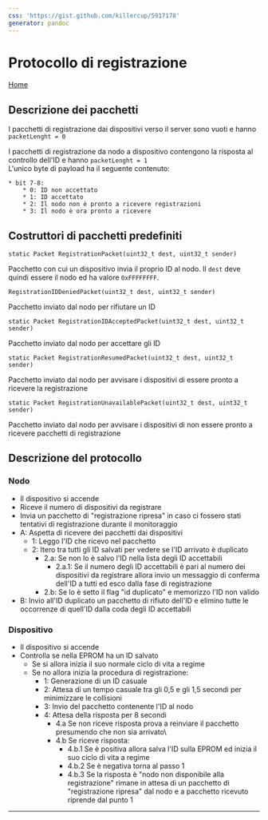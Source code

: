```yaml
---
css: 'https://gist.github.com/killercup/5917178'
generator: pandoc
---
```


Protocollo di registrazione
===========================

[Home](LoRaProtocol_documentation.html)

Descrizione dei pacchetti
-------------------------

I pacchetti di registrazione dai dispositivi verso il server sono vuoti
e hanno `packetLenght = 0`

I pacchetti di registrazione da nodo a dispositivo contengono la
risposta al controllo dell'ID e hanno `packetLenght = 1`\
L'unico byte di payload ha il seguente contenuto:

    * bit 7-8:
        * 0: ID non accettato
        * 1: ID accettato
        * 2: Il nodo non è pronto a ricevere registrazioni
        * 3: Il nodo è ora pronto a ricevere

Costruttori di pacchetti predefiniti
------------------------------------

`static Packet RegistrationPacket(uint32_t dest, uint32_t sender)`

Pacchetto con cui un dispositivo invia il proprio ID al nodo. Il `dest`
deve quindi essere il nodo ed ha valore `0xFFFFFFFF`.

`RegistrationIDDeniedPacket(uint32_t dest, uint32_t sender)`

Pacchetto inviato dal nodo per rifiutare un ID

`static Packet RegistrationIDAcceptedPacket(uint32_t dest, uint32_t sender)`

Pacchetto inviato dal nodo per accettare gli ID

`static Packet RegistrationResumedPacket(uint32_t dest, uint32_t sender)`

Pacchetto inviato dal nodo per avvisare i dispositivi di essere pronto a
ricevere la registrazione

`static Packet RegistrationUnavailablePacket(uint32_t dest, uint32_t sender)`

Pacchetto inviato dal nodo per avvisare i dispositivi di non essere
pronto a ricevere pacchetti di registrazione

Descrizione del protocollo
--------------------------

### Nodo

-   Il dispositivo si accende
-   Riceve il numero di dispositivi da registrare
-   Invia un pacchetto di "registrazione ripresa" in caso ci fossero
    stati tentativi di registrazione durante il monitoraggio
-   A: Aspetta di ricevere dei pacchetti dai dispositivi
    -   1: Leggo l'ID che ricevo nel pacchetto
    -   2: Itero tra tutti gli ID salvati per vedere se l'ID arrivato è
        duplicato
        -   2.a: Se non lo è salvo l'ID nella lista degli ID accettabili
            -   2.a.1: Se il numero degli ID accettabili è pari al
                numero dei dispositivi da registrare allora invio un
                messaggio di conferma dell'ID a tutti ed esco dalla fase
                di registrazione
        -   2.b: Se lo è setto il flag "id duplicato" e memorizzo l'ID
            non valido
-   B: Invio all'ID duplicato un pacchetto di rifiuto dell'ID e elimino
    tutte le occorrenze di quell'ID dalla coda degli ID accettabili

### Dispositivo

-   Il dispositivo si accende
-   Controlla se nella EPROM ha un ID salvato
    -   Se si allora inizia il suo normale ciclo di vita a regime
    -   Se no allora inizia la procedura di registrazione:
        -   1: Generazione di un ID casuale
        -   2: Attesa di un tempo casuale tra gli 0,5 e gli 1,5 secondi
            per minimizzare le collisioni
        -   3: Invio del pacchetto contenente l'ID al nodo
        -   4: Attesa della risposta per 8 secondi
            -   4.a Se non riceve risposta prova a reinviare il
                pacchetto presumendo che non sia arrivato\
            -   4.b Se riceve risposta:
                -   4.b.1 Se è positiva allora salva l'ID sulla EPROM ed
                    inizia il suo ciclo di vita a regime
                -   4.b.2 Se è negativa torna al passo 1
                -   4.b.3 Se la risposta è "nodo non disponibile alla
                    registrazione" rimane in attesa di un pacchetto di
                    "registrazione ripresa" dal nodo e a pacchetto
                    ricevuto riprende dal punto 1

------------------------------------------------------------------------
